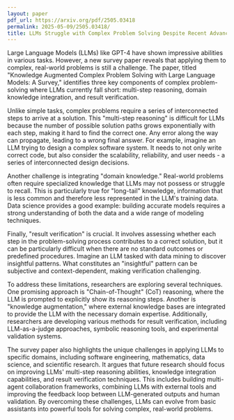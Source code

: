 ```yaml
---
layout: paper
pdf_url: https://arxiv.org/pdf/2505.03418
permalink: 2025-05-09/2505.03418/
title: LLMs Struggle with Complex Problem Solving Despite Recent Advances
---
```




Large Language Models (LLMs) like GPT-4 have shown impressive abilities in various tasks. However, a new survey paper reveals that applying them to complex, real-world problems is still a challenge. The paper, titled "Knowledge Augmented Complex Problem Solving with Large Language Models: A Survey," identifies three key components of complex problem-solving where LLMs currently fall short: multi-step reasoning, domain knowledge integration, and result verification.

Unlike simple tasks, complex problems require a series of interconnected steps to arrive at a solution. This "multi-step reasoning" is difficult for LLMs because the number of possible solution paths grows exponentially with each step, making it hard to find the correct one. Any error along the way can propagate, leading to a wrong final answer. For example, imagine an LLM trying to design a complex software system. It needs to not only write correct code, but also consider the scalability, reliability, and user needs - a series of interconnected design decisions.

Another challenge is integrating "domain knowledge." Real-world problems often require specialized knowledge that LLMs may not possess or struggle to recall. This is particularly true for "long-tail" knowledge, information that is less common and therefore less represented in the LLM's training data. Data science provides a good example: building accurate models requires a strong understanding of both the data and a wide range of modeling techniques.

Finally, "result verification" is crucial. It involves assessing whether each step in the problem-solving process contributes to a correct solution, but it can be particularly difficult when there are no standard outcomes or predefined procedures. Imagine an LLM tasked with data mining to discover insightful patterns. What constitutes an "insightful" pattern can be subjective and context-dependent, making verification challenging.

To address these limitations, researchers are exploring several techniques. One promising approach is "Chain-of-Thought" (CoT) reasoning, where the LLM is prompted to explicitly show its reasoning steps. Another is "knowledge augmentation," where external knowledge bases are integrated to provide the LLM with the necessary domain expertise. Additionally, researchers are developing various methods for result verification, including LLM-as-a-judge approaches, symbolic reasoning tools, and experimental validation systems.

The survey paper also highlights the unique challenges in applying LLMs to specific domains, including software engineering, mathematics, data science, and scientific research. It argues that future research should focus on improving LLMs' multi-step reasoning abilities, knowledge integration capabilities, and result verification techniques. This includes building multi-agent collaboration frameworks, combining LLMs with external tools and improving the feedback loop between LLM-generated outputs and human validation. By overcoming these challenges, LLMs can evolve from basic assistants into powerful tools for solving complex, real-world problems.